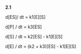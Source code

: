 **2.1**  

d\[ES]/ dt = k1\[E]\[S] 

d\[P] / dt = k3\[ES] 

d\[S] / dt = k2\[ES] - k1\[E]\[S] 

d\[E] / dt = (k2 + k3)\[ES] - k1\[E]\[S]  
